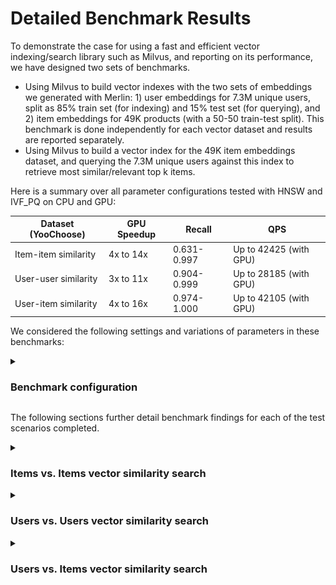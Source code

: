 # Detailed Benchmark Results

To demonstrate the case for using a fast and efficient vector indexing/search library such as Milvus, and reporting on its performance, we have designed two sets of benchmarks.

- Using Milvus to build vector indexes with the two sets of embeddings we generated with Merlin: 1) user embeddings for 7.3M unique users, split as 85% train set (for indexing) and 15% test set (for querying), and 2) item embeddings for 49K products (with a 50-50 train-test split). This benchmark is done independently for each vector dataset and results are reported separately.
- Using Milvus to build a vector index for the 49K item embeddings dataset, and querying the 7.3M unique users against this index to retrieve most similar/relevant top k items.

Here is a summary over all parameter configurations tested with HNSW and IVF_PQ on CPU and GPU:

Dataset (YooChoose) | GPU Speedup | Recall | QPS
--- | --- | --- | --- 
Item-item similarity | 4x to 14x | 0.631-0.997 | Up to 42425 (with GPU)
User-user similarity | 3x to 11x | 0.904-0.999 | Up to 28185 (with GPU)
User-item similarity | 4x to 16x | 0.974-1.000 | Up to 42105 (with GPU)

We considered the following settings and variations of parameters in these benchmarks:

<details>
<summary><h3>Benchmark configuration</h3></summary>

- Vector dataset: item embeddings (49K), user embeddings (7.3M)
- Top-k (k most similar items): 100
- Index type: HNSW, IVFPQ
- Insert parameters:
  + batch: 100
- Index hyperparameters:
  + HNSW:
    - m: 4, 8, 12, 16, 24, 36, 48, 64
    - efConstruction: 500
  + IVFPQ:
    - nList: 100, 200, 400
    - m: 64   (where embedding size Mod m = 0) 
    - nbits: 12
- Query hyperparameters:
  + HNSW:
    - nq: 1000
    - ef: 10, 20, 40, 80, 120, 200, 400, 600, 800
  + IVFPQ:
    - nq: 1000
    - nprobe: 5, 10, 20
- CPU vs. GPU
  + CPU: IntelⓇ Epyc 7642 / 2.3 Ghz with 2x48 CPU cores and 1 TB memory
  + GPU: NVIDIA A100 single GPU with 80 GB memory

Overall, we report recall vs. QPS (queries per second) tradeoff as well as well CPU times and GPU speedup factors.

Note: the query batch size (nq) we have used in our benchmarks. This is useful in workflows where multiple simultaneous requests can be sent to the inference server
(eg. offline recommendations requested and sent to a list of email recipients, or online recommendations created by pooling concurrent requests arriving in a short period of time
and processing them all at once). Depending on the use-case, Triton Inference Server can also help process these requests in batches.
</details>

The following sections further detail benchmark findings for each of the test scenarios completed.

<details>
<summary><h3>Items vs. Items vector similarity search</h3></summary>

Recall range with HNSW: 0.958-1.0

Recall range with IVF_PQ: 0.631-0.997

Total time in seconds to execute all queries on CPU, given a parameter combination:
  - HNSW: 5.22-5.33
  - IVF_PQ: 13.67-14.67

GPU speedup with IVF_PQ: 4x to 14x

See below for the detailed GPU-CPU speedup chart for all parameter combinations tested:

![test image](./images/item-item-gpuspeedup.png)

</details>
<details>
<summary><h3>Users vs. Users vector similarity search</h3></summary>

Recall range with HNSW: 0.884-1.0

Recall range with IVF_PQ: 0.904-0.999

Total time in seconds to execute all queries on CPU, given a parameter combination:
  - HNSW: 279.89-295.56
  - IVF_PQ: 3082.67-10932.33

GPU speedup with IVF_PQ: 3x to 11x

See below for the detailed GPU-CPU speedup chart for all parameter combinations tested:

![test image](./images/user-user-gpuspeedup.png)

The following figure depicts the tradeoff between QPS and recall where data points are collected from the execution of each parameter combination with IVF_PQ on CPU and GPU.

![test image](./images/user-user-tradeoff.png)

</details>
<details>
<summary><h3>Users vs. Items vector similarity search</h3></summary>

Recall range with HNSW: 

Recall range with IVF_PQ: 

Total time in seconds to execute all queries on CPU, given a parameter combination:
  - HNSW: 
  - IVF_PQ: 

GPU speedup with IVF_PQ: 4x to 16x

See below for the detailed GPU-CPU speedup chart for all parameter combinations tested:

![test image](./images/user-item-gpuspeedup.png)

The following figure depicts the tradeoff between QPS and recall where data points are collected from the execution of each parameter combination with IVF_PQ on CPU and GPU.

![test image](./images/user-item-tradeoff.png)

</details>
